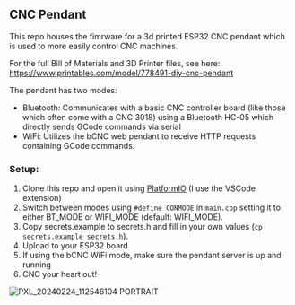 ## CNC Pendant

This repo houses the fimrware for a 3d printed ESP32 CNC pendant which is used to more easily control CNC machines. 

For the full Bill of Materials and 3D Printer files, see here: https://www.printables.com/model/778491-diy-cnc-pendant

The pendant has two modes:
- Bluetooth: Communicates with a basic CNC controller board (like those which often come with a CNC 3018) using a Bluetooth HC-05 which directly sends GCode commands via serial
- WiFi: Utilizes the bCNC web pendant to receive HTTP requests containing GCode commands.

### Setup:
1) Clone this repo and open it using [PlatformIO](https://platformio.org/platformio-ide) (I use the VSCode extension)
1) Switch between modes using `#define CONMODE` in `main.cpp` setting it to either BT_MODE or WIFI_MODE (default: WIFI_MODE).
2) Copy secrets.example to secrets.h and fill in your own values (`cp secrets.example secrets.h`).
3) Upload to your ESP32 board
4) If using the bCNC WiFi mode, make sure the pendant server is up and running
5) CNC your heart out!

![PXL_20240224_112546104 PORTRAIT](https://github.com/jpoles1/CNC-Pendant-Firmware/assets/366282/92ae019e-60ec-45db-93a3-b2948c822b9a)

